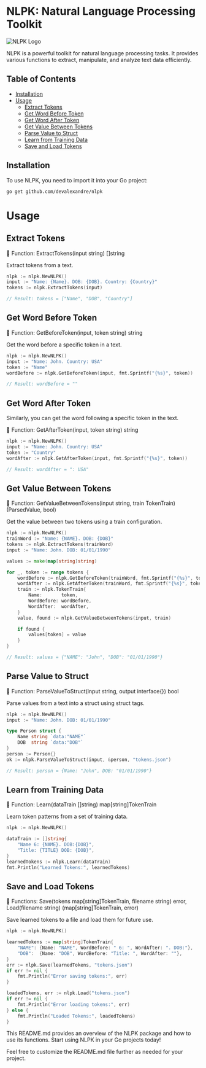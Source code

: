# NLPK: Natural Language Processing Toolkit

![NLPK Logo](https://example.com/nlpk-logo.png)

NLPK is a powerful toolkit for natural language processing tasks. It provides various functions to extract, manipulate, and analyze text data efficiently.

## Table of Contents

- [Installation](#installation)
- [Usage](#usage)
  - [Extract Tokens](#extract-tokens)
  - [Get Word Before Token](#get-word-before-token)
  - [Get Word After Token](#get-word-after-token)
  - [Get Value Between Tokens](#get-value-between-tokens)
  - [Parse Value to Struct](#parse-value-to-struct)
  - [Learn from Training Data](#learn-from-training-data)
  - [Save and Load Tokens](#save-and-load-tokens)

## Installation

To use NLPK, you need to import it into your Go project:

```shell
go get github.com/devalexandre/nlpk

```
# Usage

## Extract Tokens

📜 Function: ExtractTokens(input string) []string

Extract tokens from a text.

```go
nlpk := nlpk.NewNLPK()
input := "Name: {Name}. DOB: {DOB}. Country: {Country}"
tokens := nlpk.ExtractTokens(input)

// Result: tokens = ["Name", "DOB", "Country"]
```

## Get Word Before Token

📜 Function: GetBeforeToken(input, token string) string

Get the word before a specific token in a text.

```go
nlpk := nlpk.NewNLPK()
input := "Name: John. Country: USA"
token := "Name"
wordBefore := nlpk.GetBeforeToken(input, fmt.Sprintf("{%s}", token))

// Result: wordBefore = ""
```
## Get Word After Token

Similarly, you can get the word following a specific token in the text.

📜 Function: GetAfterToken(input, token string) string

```go
nlpk := nlpk.NewNLPK()
input := "Name: John. Country: USA"
token := "Country"
wordAfter := nlpk.GetAfterToken(input, fmt.Sprintf("{%s}", token))

// Result: wordAfter = ": USA"
```

## Get Value Between Tokens

📜 Function: GetValueBetweenTokens(input string, train TokenTrain) (ParsedValue, bool)

Get the value between two tokens using a train configuration.

```go
nlpk := nlpk.NewNLPK()
trainWord := "Name: {NAME}. DOB: {DOB}"
tokens := nlpk.ExtractTokens(trainWord)
input := "Name: John. DOB: 01/01/1990"

values := make(map[string]string)

for _, token := range tokens {
	wordBefore := nlpk.GetBeforeToken(trainWord, fmt.Sprintf("{%s}", token))
	wordAfter := nlpk.GetAfterToken(trainWord, fmt.Sprintf("{%s}", token))
	train := nlpk.TokenTrain{
		Name:       token,
		WordBefore: wordBefore,
		WordAfter:  wordAfter,
	}
	value, found := nlpk.GetValueBetweenTokens(input, train)

	if found {
		values[token] = value
	}
}

// Result: values = {"NAME": "John", "DOB": "01/01/1990"}

```

## Parse Value to Struct

📜 Function: ParseValueToStruct(input string, output interface{}) bool

Parse values from a text into a struct using struct tags.

```go
nlpk := nlpk.NewNLPK()
input := "Name: John. DOB: 01/01/1990"

type Person struct {
	Name string `data:"NAME"`
	DOB  string `data:"DOB"`
}
person := Person{}
ok := nlpk.ParseValueToStruct(input, &person, "tokens.json")

// Result: person = {Name: "John", DOB: "01/01/1990"}

```

## Learn from Training Data

📜 Function: Learn(dataTrain []string) map[string]TokenTrain

Learn token patterns from a set of training data.

```go
nlpk := nlpk.NewNLPK()

dataTrain := []string{
    "Name 6: {NAME}. DOB:{DOB}",
    "Title: {TITLE} DOB: {DOB}",
}
learnedTokens := nlpk.Learn(dataTrain)
fmt.Println("Learned Tokens:", learnedTokens)
```

## Save and Load Tokens

📜 Functions: Save(tokens map[string]TokenTrain, filename string) error, Load(filename string) (map[string]TokenTrain, error)

Save learned tokens to a file and load them for future use.

```go
nlpk := nlpk.NewNLPK()

learnedTokens := map[string]TokenTrain{
    "NAME": {Name: "NAME", WordBefore: " 6: ", WordAfter: ". DOB:"},
    "DOB":  {Name: "DOB", WordBefore: "Title: ", WordAfter: ""},
}
err := nlpk.Save(learnedTokens, "tokens.json")
if err != nil {
    fmt.Println("Error saving tokens:", err)
}

loadedTokens, err := nlpk.Load("tokens.json")
if err != nil {
    fmt.Println("Error loading tokens:", err)
} else {
    fmt.Println("Loaded Tokens:", loadedTokens)
}
```

This README.md provides an overview of the NLPK package and how to use its functions. Start using NLPK in your Go projects today!

Feel free to customize the README.md file further as needed for your project.